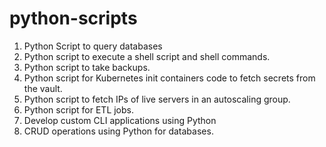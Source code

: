# python-scripts

1. Python Script to query databases
2. Python script to execute a shell script and shell commands.
3. Python script to take backups.
4. Python script for Kubernetes init containers code to fetch secrets from the vault.
5. Python script to fetch IPs of live servers in an autoscaling group.
6. Python script for ETL jobs.
7. Develop custom CLI applications using Python
8. CRUD operations using Python for databases.
